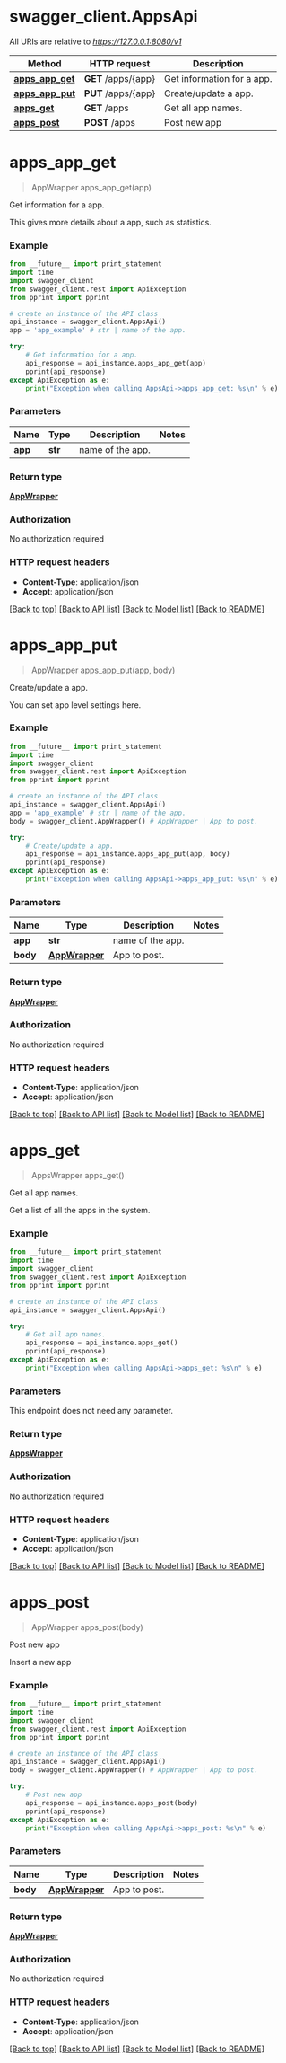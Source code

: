 # swagger_client.AppsApi

All URIs are relative to *https://127.0.0.1:8080/v1*

Method | HTTP request | Description
------------- | ------------- | -------------
[**apps_app_get**](AppsApi.md#apps_app_get) | **GET** /apps/{app} | Get information for a app.
[**apps_app_put**](AppsApi.md#apps_app_put) | **PUT** /apps/{app} | Create/update a app.
[**apps_get**](AppsApi.md#apps_get) | **GET** /apps | Get all app names.
[**apps_post**](AppsApi.md#apps_post) | **POST** /apps | Post new app


# **apps_app_get**
> AppWrapper apps_app_get(app)

Get information for a app.

This gives more details about a app, such as statistics.

### Example 
```python
from __future__ import print_statement
import time
import swagger_client
from swagger_client.rest import ApiException
from pprint import pprint

# create an instance of the API class
api_instance = swagger_client.AppsApi()
app = 'app_example' # str | name of the app.

try: 
    # Get information for a app.
    api_response = api_instance.apps_app_get(app)
    pprint(api_response)
except ApiException as e:
    print("Exception when calling AppsApi->apps_app_get: %s\n" % e)
```

### Parameters

Name | Type | Description  | Notes
------------- | ------------- | ------------- | -------------
 **app** | **str**| name of the app. | 

### Return type

[**AppWrapper**](AppWrapper.md)

### Authorization

No authorization required

### HTTP request headers

 - **Content-Type**: application/json
 - **Accept**: application/json

[[Back to top]](#) [[Back to API list]](../README.md#documentation-for-api-endpoints) [[Back to Model list]](../README.md#documentation-for-models) [[Back to README]](../README.md)

# **apps_app_put**
> AppWrapper apps_app_put(app, body)

Create/update a app.

You can set app level settings here. 

### Example 
```python
from __future__ import print_statement
import time
import swagger_client
from swagger_client.rest import ApiException
from pprint import pprint

# create an instance of the API class
api_instance = swagger_client.AppsApi()
app = 'app_example' # str | name of the app.
body = swagger_client.AppWrapper() # AppWrapper | App to post.

try: 
    # Create/update a app.
    api_response = api_instance.apps_app_put(app, body)
    pprint(api_response)
except ApiException as e:
    print("Exception when calling AppsApi->apps_app_put: %s\n" % e)
```

### Parameters

Name | Type | Description  | Notes
------------- | ------------- | ------------- | -------------
 **app** | **str**| name of the app. | 
 **body** | [**AppWrapper**](AppWrapper.md)| App to post. | 

### Return type

[**AppWrapper**](AppWrapper.md)

### Authorization

No authorization required

### HTTP request headers

 - **Content-Type**: application/json
 - **Accept**: application/json

[[Back to top]](#) [[Back to API list]](../README.md#documentation-for-api-endpoints) [[Back to Model list]](../README.md#documentation-for-models) [[Back to README]](../README.md)

# **apps_get**
> AppsWrapper apps_get()

Get all app names.

Get a list of all the apps in the system.

### Example 
```python
from __future__ import print_statement
import time
import swagger_client
from swagger_client.rest import ApiException
from pprint import pprint

# create an instance of the API class
api_instance = swagger_client.AppsApi()

try: 
    # Get all app names.
    api_response = api_instance.apps_get()
    pprint(api_response)
except ApiException as e:
    print("Exception when calling AppsApi->apps_get: %s\n" % e)
```

### Parameters
This endpoint does not need any parameter.

### Return type

[**AppsWrapper**](AppsWrapper.md)

### Authorization

No authorization required

### HTTP request headers

 - **Content-Type**: application/json
 - **Accept**: application/json

[[Back to top]](#) [[Back to API list]](../README.md#documentation-for-api-endpoints) [[Back to Model list]](../README.md#documentation-for-models) [[Back to README]](../README.md)

# **apps_post**
> AppWrapper apps_post(body)

Post new app

Insert a new app

### Example 
```python
from __future__ import print_statement
import time
import swagger_client
from swagger_client.rest import ApiException
from pprint import pprint

# create an instance of the API class
api_instance = swagger_client.AppsApi()
body = swagger_client.AppWrapper() # AppWrapper | App to post.

try: 
    # Post new app
    api_response = api_instance.apps_post(body)
    pprint(api_response)
except ApiException as e:
    print("Exception when calling AppsApi->apps_post: %s\n" % e)
```

### Parameters

Name | Type | Description  | Notes
------------- | ------------- | ------------- | -------------
 **body** | [**AppWrapper**](AppWrapper.md)| App to post. | 

### Return type

[**AppWrapper**](AppWrapper.md)

### Authorization

No authorization required

### HTTP request headers

 - **Content-Type**: application/json
 - **Accept**: application/json

[[Back to top]](#) [[Back to API list]](../README.md#documentation-for-api-endpoints) [[Back to Model list]](../README.md#documentation-for-models) [[Back to README]](../README.md)

